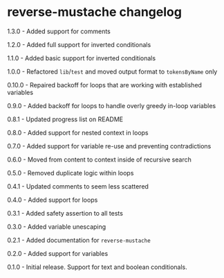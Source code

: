 # reverse-mustache changelog
1.3.0 - Added support for comments

1.2.0 - Added full support for inverted conditionals

1.1.0 - Added basic support for inverted conditionals

1.0.0 - Refactored `lib`/`test` and moved output format to `tokensByName` only

0.10.0 - Repaired backoff for loops that are working with established variables

0.9.0 - Added backoff for loops to handle overly greedy in-loop variables

0.8.1 - Updated progress list on README

0.8.0 - Added support for nested context in loops

0.7.0 - Added support for variable re-use and preventing contradictions

0.6.0 - Moved from content to context inside of recursive search

0.5.0 - Removed duplicate logic within loops

0.4.1 - Updated comments to seem less scattered

0.4.0 - Added support for loops

0.3.1 - Added safety assertion to all tests

0.3.0 - Added variable unescaping

0.2.1 - Added documentation for `reverse-mustache`

0.2.0 - Added support for variables

0.1.0 - Initial release. Support for text and boolean conditionals.
